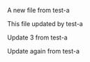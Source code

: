 A new file from test-a

This file updated by test-a

Update 3 from test-a

Update again from test-a
